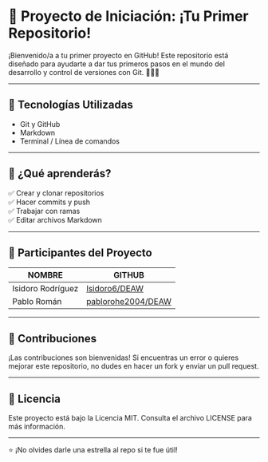 # 🚀 Proyecto de Iniciación: ¡Tu Primer Repositorio!

¡Bienvenido/a a tu primer proyecto en GitHub! Este repositorio está diseñado para ayudarte a dar tus primeros pasos en el mundo del desarrollo y control de versiones con Git. 🧑‍💻✨

---

## 🧰 Tecnologías Utilizadas

- Git y GitHub
- Markdown
- Terminal / Línea de comandos

---

## 📝 ¿Qué aprenderás?

✅ Crear y clonar repositorios  
✅ Hacer commits y push  
✅ Trabajar con ramas  
✅ Editar archivos Markdown  

---

## 👥 Participantes del Proyecto

| NOMBRE            | GITHUB                  |
|-------------------|-------------------------|
| Isidoro Rodríguez | [Isidoro6/DEAW](https://github.com/Isidoro6/DEAW) |
| Pablo Román       | [pablorohe2004/DEAW](https://github.com/pablorohe2004/DEAW) |

---

## 🤝 Contribuciones

¡Las contribuciones son bienvenidas! Si encuentras un error o quieres mejorar este repositorio, no dudes en hacer un fork y enviar un pull request.

---

## 📜 Licencia

Este proyecto está bajo la Licencia MIT. Consulta el archivo LICENSE para más información.

---

⭐ ¡No olvides darle una estrella al repo si te fue útil!

